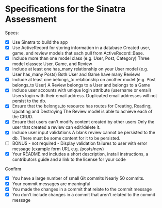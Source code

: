 # Specifications for the Sinatra Assessment

Specs:
- [x] Use Sinatra to build the app
- [x] Use ActiveRecord for storing information in a database
      Created user, game, and review models that each pull from ActiveRecord::Base.
- [x] Include more than one model class (e.g. User, Post, Category)
      Three model classes: User, Game, and Review
- [x] Include at least one has_many relationship on your User model (e.g. User has_many Posts)
      Both User and Game have many Reviews
- [x] Include at least one belongs_to relationship on another model (e.g. Post belongs_to User)
      A Review belongs to a User and belongs to a Game
- [x] Include user accounts with unique login attribute (username or email)
      Users login with their email address. Duplicated email addresses will not persist to the db.
- [x] Ensure that the belongs_to resource has routes for Creating, Reading, Updating and Destroying
      The Review model is able to achieve each of the CRUD.
- [x] Ensure that users can't modify content created by other users
      Only the user that created a review can edit/delete it.
- [x] Include user input validations
      A blank review cannot be persisted to the db. There must be some content for it to be persisted.
- [ ] BONUS - not required - Display validation failures to user with error message (example form URL e.g. /posts/new)
- [x] Your README.md includes a short description, install instructions, a contributors guide and a link to the license for your code

Confirm
- [x] You have a large number of small Git commits
      Nearly 50 commits.
- [x] Your commit messages are meaningful
- [x] You made the changes in a commit that relate to the commit message
- [x] You don't include changes in a commit that aren't related to the commit message
